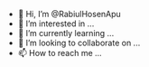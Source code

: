 - 👋 Hi, I’m @RabiulHosenApu
- 👀 I’m interested in ...
- 🌱 I’m currently learning ...
- 💞️ I’m looking to collaborate on ...
- 📫 How to reach me ...

<!---
RabiulHosenApu/RabiulHosenApu is a ✨ special ✨ repository because its `README.md` (this file) appears on your GitHub profile.
You can click the Preview link to take a look at your changes.
--->
